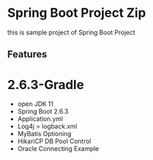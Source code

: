 # Spring Boot Project Zip

this is sample project of Spring Boot Project

## Features


# 2.6.3-Gradle

- open JDK 11
- Spring Boot 2.6.3
- Application.yml 
- Log4j > logback.xml
- MyBatis Optioning
- HikariCP DB Pool Control
- Oracle Connecting Example
